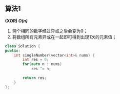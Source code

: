 ## 算法1

**(XOR) *O(n)***

1. 两个相同的数字经过异或之后会变为0；
2. 将数组所有元素异或在一起即可得到出现1次的元素值；

```CPP
class Solution {
public:
    int singleNumber(vector<int>& nums) {
        int res = 0;
        for(auto n : nums)
            res ^= n;
        
        return res;
    }
};
```
